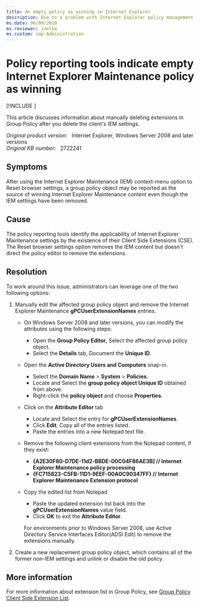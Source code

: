 ```yaml
---
title: An empty policy as winning in Internet Explorer
description: Due to a problem with Internet Explorer policy management extensions, the resetting of IEM content in a group policy object does not prevent tools such as RSOP from identifying it as the winning IEM policy.
ms.date: 06/09/2020
ms.reviewer: joelba
ms.custom: sap:Administration
---
```

# Policy reporting tools indicate empty Internet Explorer Maintenance policy as winning

[!INCLUDE [](../../../includes/browsers-important.md)]

This article discusses information about manually deleting extensions in Group Policy after you delete the client's IEM settings.

_Original product version:_ &nbsp; Internet Explorer, Windows Server 2008 and later versions  
_Original KB number:_ &nbsp; 2722241

## Symptoms

After using the Internet Explorer Maintenance (IEM) context-menu option to Reset browser settings, a group policy object may be reported as the source of winning Internet Explorer Maintenance content even though the IEM settings have been removed.

## Cause

The policy reporting tools identify the applicability of Internet Explorer Maintenance settings by the existence of their Client Side Extensions (CSE). The Reset browser settings option removes the IEM content but doesn't direct the policy editor to remove the extensions.

## Resolution

To work around this issue, administrators can leverage one of the two following options:

1. Manually edit the affected group policy object and remove the Internet Explorer Maintenance **gPCUserExtensionNames** entries.

    - On Windows Server 2008 and later versions, you can modify the attributes using the following steps:
      - Open the **Group Policy Editor**, Select the affected group policy object.
      - Select the **Details** tab, Document the **Unique ID**.

    - Open the **Active Directory Users and Computers** snap-in.
      - Select the **Domain Name** > **System** > **Policies**.
      - Locate and Select the **group policy object Unique ID** obtained from above.
      - Right-click the **policy object** and choose **Properties**.

    - Click on the **Attribute Editor** tab
      - Locate and Select the entry for **gPCUserExtensionNames**.
      - Click **Edit**, Copy all of the entries listed.
      - Paste the entries into a new Notepad text file.

    - Remove the following client extensions from the Notepad content, if they exist:
      - **{A2E30F80-D7DE-11d2-BBDE-00C04F86AE3B] // Internet Explorer Maintenance policy processing**
      - **{FC715823-C5FB-11D1-9EEF-00A0C90347FF} // Internet Explorer Maintenance Extension protocol**

    - Copy the edited list from Notepad
      - Paste the updated extension list back into the **gPCUserExtensionNames** value field.
      - Click **OK** to exit the **Attribute Editor**.

      For environments prior to Windows Server 2008, use Active Directory Service Interfaces Editor(ADSI Edit) to remove the extensions manually.

2. Create a new replacement group policy object, which contains all of the former non-IEM settings and unlink or disable the old policy.

## More information

For more information about extension list in Group Policy, see
[Group Policy Client Side Extension List](/archive/blogs/mempson/group-policy-client-side-extension-list).
